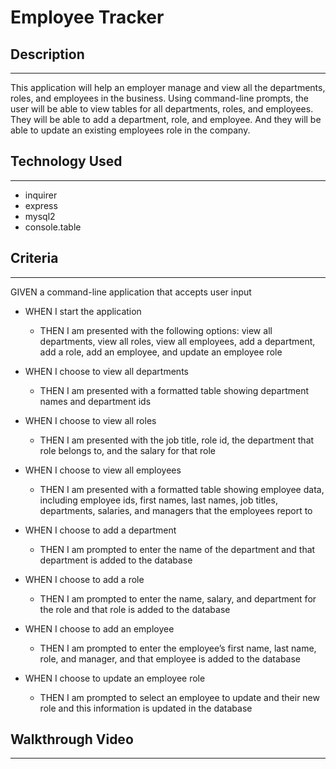 # Employee Tracker

## Description
----
This application will help an employer manage and view all the departments, roles, and employees in the business. Using command-line prompts, the user will be able to view tables for all departments, roles, and employees. They will be able to add a department, role, and employee. And they will be able to update an existing employees role in the company. 

## Technology Used
----
* inquirer
* express
* mysql2
* console.table

## Criteria
----
GIVEN a command-line application that accepts user input

- WHEN I start the application
  - THEN I am presented with the following options: view all departments, view all roles, view all employees, add a department, add a role, add an employee, and update an employee role

- WHEN I choose to view all departments
  - THEN I am presented with a formatted table showing department names and department ids

- WHEN I choose to view all roles
  - THEN I am presented with the job title, role id, the department that role belongs to, and the salary for that role

- WHEN I choose to view all employees
  - THEN I am presented with a formatted table showing employee data, including employee ids, first names, last names, job titles, departments, salaries, and managers that the employees report to

- WHEN I choose to add a department
  - THEN I am prompted to enter the name of the department and that department is added to the database

- WHEN I choose to add a role
  - THEN I am prompted to enter the name, salary, and department for the role and that role is added to the database

- WHEN I choose to add an employee
  - THEN I am prompted to enter the employee’s first name, last name, role, and manager, and that employee is added to the database

- WHEN I choose to update an employee role
  - THEN I am prompted to select an employee to update and their new role and this information is updated in the database

## Walkthrough Video
----